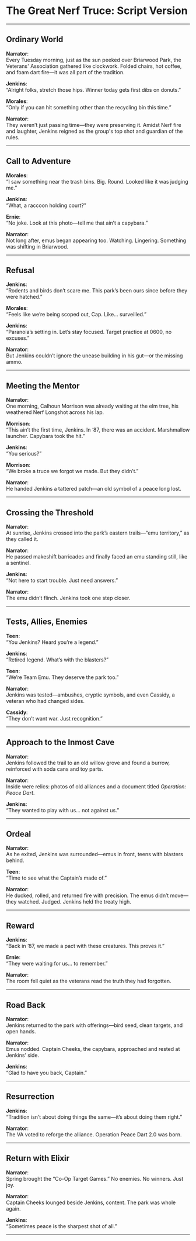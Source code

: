 
# The Great Nerf Truce: Script Version

---

## Ordinary World

**Narrator**:  
Every Tuesday morning, just as the sun peeked over Briarwood Park, the Veterans' Association gathered like clockwork. Folded chairs, hot coffee, and foam dart fire—it was all part of the tradition.

**Jenkins**:  
“Alright folks, stretch those hips. Winner today gets first dibs on donuts.”

**Morales**:  
“Only if you can hit something other than the recycling bin this time.”

**Narrator**:  
They weren’t just passing time—they were preserving it. Amidst Nerf fire and laughter, Jenkins reigned as the group's top shot and guardian of the rules.

---

## Call to Adventure

**Morales**:  
“I saw something near the trash bins. Big. Round. Looked like it was judging me.”

**Jenkins**:  
“What, a raccoon holding court?”

**Ernie**:  
“No joke. Look at this photo—tell me that ain’t a capybara.”

**Narrator**:  
Not long after, emus began appearing too. Watching. Lingering. Something was shifting in Briarwood.

---

## Refusal

**Jenkins**:  
“Rodents and birds don’t scare me. This park’s been ours since before they were hatched.”

**Morales**:  
“Feels like we’re being scoped out, Cap. Like... surveilled.”

**Jenkins**:  
“Paranoia’s setting in. Let’s stay focused. Target practice at 0600, no excuses.”

**Narrator**:  
But Jenkins couldn’t ignore the unease building in his gut—or the missing ammo.

---

## Meeting the Mentor

**Narrator**:  
One morning, Calhoun Morrison was already waiting at the elm tree, his weathered Nerf Longshot across his lap.

**Morrison**:  
“This ain’t the first time, Jenkins. In ’87, there was an accident. Marshmallow launcher. Capybara took the hit.”

**Jenkins**:  
“You serious?”

**Morrison**:  
“We broke a truce we forgot we made. But they didn’t.”

**Narrator**:  
He handed Jenkins a tattered patch—an old symbol of a peace long lost.

---

## Crossing the Threshold

**Narrator**:  
At sunrise, Jenkins crossed into the park’s eastern trails—“emu territory,” as they called it.  

**Narrator**:  
He passed makeshift barricades and finally faced an emu standing still, like a sentinel.

**Jenkins**:  
“Not here to start trouble. Just need answers.”

**Narrator**:  
The emu didn’t flinch. Jenkins took one step closer.

---

## Tests, Allies, Enemies

**Teen**:  
“You Jenkins? Heard you’re a legend.”

**Jenkins**:  
“Retired legend. What’s with the blasters?”

**Teen**:  
“We’re Team Emu. They deserve the park too.”

**Narrator**:  
Jenkins was tested—ambushes, cryptic symbols, and even Cassidy, a veteran who had changed sides.

**Cassidy**:  
“They don’t want war. Just recognition.”

---

## Approach to the Inmost Cave

**Narrator**:  
Jenkins followed the trail to an old willow grove and found a burrow, reinforced with soda cans and toy parts.

**Narrator**:  
Inside were relics: photos of old alliances and a document titled *Operation: Peace Dart*.

**Jenkins**:  
“They wanted to play with us... not against us.”

---

## Ordeal

**Narrator**:  
As he exited, Jenkins was surrounded—emus in front, teens with blasters behind.

**Teen**:  
“Time to see what the Captain’s made of.”

**Narrator**:  
He ducked, rolled, and returned fire with precision. The emus didn’t move—they watched. Judged. Jenkins held the treaty high.

---

## Reward

**Jenkins**:  
“Back in ’87, we made a pact with these creatures. This proves it.”

**Ernie**:  
“They were waiting for us... to remember.”

**Narrator**:  
The room fell quiet as the veterans read the truth they had forgotten.

---

## Road Back

**Narrator**:  
Jenkins returned to the park with offerings—bird seed, clean targets, and open hands.

**Narrator**:  
Emus nodded. Captain Cheeks, the capybara, approached and rested at Jenkins’ side.

**Jenkins**:  
“Glad to have you back, Captain.”

---

## Resurrection

**Jenkins**:  
“Tradition isn’t about doing things the same—it’s about doing them right.”

**Narrator**:  
The VA voted to reforge the alliance. Operation Peace Dart 2.0 was born.

---

## Return with Elixir

**Narrator**:  
Spring brought the “Co-Op Target Games.” No enemies. No winners. Just joy.

**Narrator**:  
Captain Cheeks lounged beside Jenkins, content. The park was whole again.

**Jenkins**:  
“Sometimes peace is the sharpest shot of all.”

---